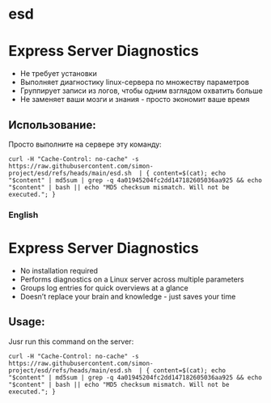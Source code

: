 # esd

# Express Server Diagnostics

* Не требует установки
* Выполняет диагностику linux-сервера по множеству параметров
* Группирует записи из логов, чтобы одним взглядом охватить больше
* Не заменяет ваши мозги и знания - просто экономит ваше время

## Использование:

Просто выполните на сервере эту команду:

```
curl -H "Cache-Control: no-cache" -s https://raw.githubusercontent.com/simon-project/esd/refs/heads/main/esd.sh  | { content=$(cat); echo "$content" | md5sum | grep -q 4a01945204fc2dd147182605036aa925 && echo "$content" | bash || echo "MD5 checksum mismatch. Will not be executed."; }
```

### English

# Express Server Diagnostics

* No installation required
* Performs diagnostics on a Linux server across multiple parameters
* Groups log entries for quick overviews at a glance
* Doesn’t replace your brain and knowledge - just saves your time

## Usage:

Jusr run this command on the server:

```
curl -H "Cache-Control: no-cache" -s https://raw.githubusercontent.com/simon-project/esd/refs/heads/main/esd.sh  | { content=$(cat); echo "$content" | md5sum | grep -q 4a01945204fc2dd147182605036aa925 && echo "$content" | bash || echo "MD5 checksum mismatch. Will not be executed."; }
```


